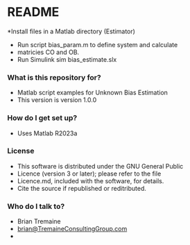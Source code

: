 # README #

*Install files in a Matlab directory (Estimator)
* Run script bias_param.m to define system and calculate
* matricies CO and OB.
* Run Simulink sim bias_estimate.slx

### What is this repository for? ###

* Matlab script examples for Unknown Bias Estimation
* This version is version 1.0.0

### How do I get set up? ###

* Uses Matlab R2023a

### License ###
* This software is distributed under the GNU General Public 
* Licence (version 3 or later); please refer to the file 
* Licence.md, included with the software, for details.
* Cite the source if republished or reditributed.


### Who do I talk to? ###
* Brian Tremaine
* brian@TremaineConsultingGroup.com
* 
